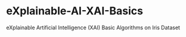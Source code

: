 # eXplainable-AI-XAI-Basics
eXplainable Artificial Intelligence (XAI) Basic Algorithms on Iris Dataset
